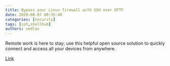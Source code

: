 ```yaml
---
title: Bypass your Linux firewall with SSH over HTTP 
date: 2020-08-07 00:35:48
categories: [security]
tags: [ssh,shellhub]
authors: sedlav
---
```


Remote work is here to stay; use this helpful open source solution to quickly connect and access all your devices from anywhere.

[Link](https://opensource.com/article/20/7/linux-shellhub)

